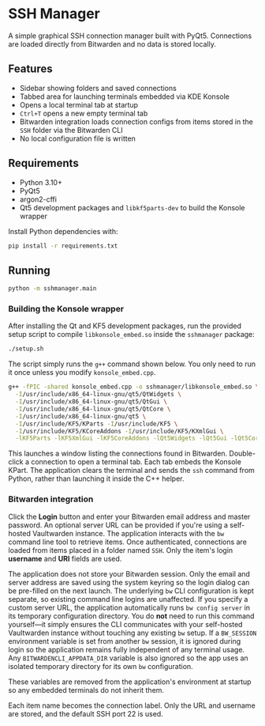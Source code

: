 # SSH Manager

A simple graphical SSH connection manager built with PyQt5. Connections are
loaded directly from Bitwarden and no data is stored locally.

## Features

- Sidebar showing folders and saved connections
- Tabbed area for launching terminals embedded via KDE Konsole
- Opens a local terminal tab at startup
- `Ctrl+T` opens a new empty terminal tab
- Bitwarden integration loads connection configs from items stored in
  the `SSH` folder via the Bitwarden CLI
- No local configuration file is written

## Requirements

- Python 3.10+
- PyQt5
- argon2-cffi
- Qt5 development packages and `libkf5parts-dev` to build the Konsole wrapper

Install Python dependencies with:

```bash
pip install -r requirements.txt
```

## Running

```bash
python -m sshmanager.main
```

### Building the Konsole wrapper

After installing the Qt and KF5 development packages, run the provided setup
script to compile `libkonsole_embed.so` inside the `sshmanager` package:

```bash
./setup.sh
```

The script simply runs the `g++` command shown below. You only need to run it
once unless you modify `konsole_embed.cpp`.

```bash
g++ -fPIC -shared konsole_embed.cpp -o sshmanager/libkonsole_embed.so \
  -I/usr/include/x86_64-linux-gnu/qt5/QtWidgets \
  -I/usr/include/x86_64-linux-gnu/qt5/QtGui \
  -I/usr/include/x86_64-linux-gnu/qt5/QtCore \
  -I/usr/include/x86_64-linux-gnu/qt5 \
  -I/usr/include/KF5/KParts -I/usr/include/KF5 \
  -I/usr/include/KF5/KCoreAddons -I/usr/include/KF5/KXmlGui \
  -lKF5Parts -lKF5XmlGui -lKF5CoreAddons -lQt5Widgets -lQt5Gui -lQt5Core
```

This launches a window listing the connections found in Bitwarden. Double-click
a connection to open a terminal tab. Each tab embeds the Konsole KPart. The
application clears the terminal and sends the ``ssh`` command from Python,
rather than launching it inside the C++ helper.

### Bitwarden integration

Click the **Login** button and enter your Bitwarden email address and master
password. An optional server URL can be provided if you're using a self-hosted
Vaultwarden instance. The application interacts with the ``bw`` command line
tool to retrieve items. Once authenticated, connections are loaded from items
placed in a folder named `SSH`. Only the item's login **username** and **URI**
fields are used.

The application does not store your Bitwarden session. Only the email and
server address are saved using the system keyring so the login dialog can be
pre-filled on the next launch. The underlying ``bw`` CLI configuration is kept
separate, so existing command line logins are unaffected. If you specify a
custom server URL, the application automatically runs ``bw config server`` in
its temporary configuration directory. You do **not** need to run this command
yourself—it simply ensures the CLI communicates with your self-hosted
Vaultwarden instance without touching any existing ``bw`` setup.
If a ``BW_SESSION`` environment variable is set from another ``bw``
session, it is ignored during login so the application remains fully
independent of any terminal usage. Any ``BITWARDENCLI_APPDATA_DIR`` variable is
also ignored so the app uses an isolated temporary directory for its own
``bw`` configuration.

These variables are removed from the application's environment at startup so
any embedded terminals do not inherit them.

Each item name becomes the connection label. Only the URL and username are
stored, and the default SSH port 22 is used.
